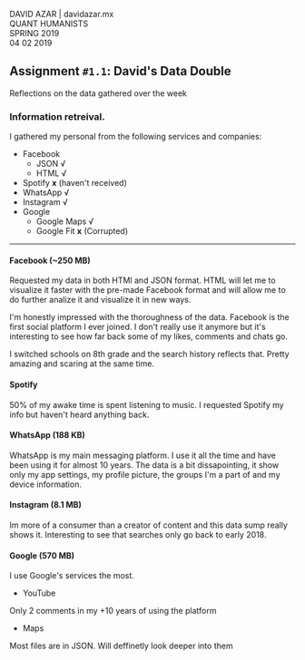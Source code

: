 DAVID AZAR | davidazar.mx <br>
QUANT HUMANISTS <br>
SPRING 2019 <br>
04 02 2019<br>

## Assignment `#1.1`: David's Data Double 


 
Reflections on the data gathered over the week


### Information retreival. 

I gathered my personal from the following services and companies:

* Facebook
  * JSON √
  * HTML √
* Spotify **x** (haven't received)
* WhatsApp √
* Instagram √
* Google
  * Google Maps √
  * Google Fit **x** (Corrupted)
  
  
---

#### Facebook (~250 MB)


Requested my data in both HTMl and JSON format. HTML will let me to visualize it faster with the pre-made Facebook format and
will allow me to do further analize it and visualize it in new ways.

I'm honestly impressed with the thoroughness of the data. Facebook is the first social platform I ever joined. I don't really use it anymore
but it's interesting to see how far back some of my likes, comments and chats go.

I switched schools on 8th grade and the search history reflects that. Pretty amazing and scaring at the same time.


#### Spotify

50% of my awake time is spent listening to music. I requested Spotify my info but haven't heard anything back.

#### WhatsApp (188 KB)

WhatsApp is my main messaging platform. I use it all the time and have been using it for almost 10 years. The data is a bit dissapointing,
it show only my app settings, my profile picture, the groups I'm a part of and my device information.

#### Instagram (8.1 MB)

Im more of a consumer than a creator of content and this data sump really shows it. Interesting to see that searches only go back to early 2018.


#### Google (570 MB)

I use Google's services the most.

* YouTube

Only 2 comments in my +10 years of using the platform

* Maps

Most files are in JSON. Will deffinetly look deeper into them

